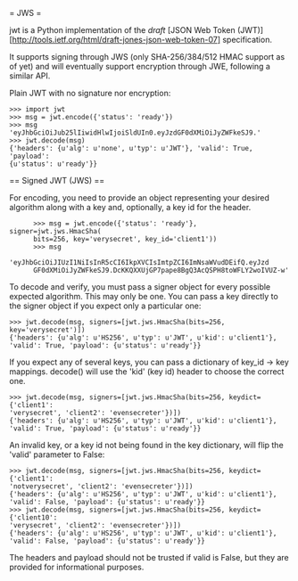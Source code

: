= JWS =

jwt is a Python implementation of the *draft* [JSON Web Token (JWT)]
[http://tools.ietf.org/html/draft-jones-json-web-token-07] specification.

It supports signing through JWS (only SHA-256/384/512 HMAC support as of yet)
and will eventually support encryption through JWE, following a similar API.

Plain JWT with no signature nor encryption:

    >>> import jwt
    >>> msg = jwt.encode({'status': 'ready'})
    >>> msg
    'eyJhbGciOiJub25lIiwidHlwIjoiSldUIn0.eyJzdGF0dXMiOiJyZWFkeSJ9.'
    >>> jwt.decode(msg)
    {'headers': {u'alg': u'none', u'typ': u'JWT'}, 'valid': True, 'payload':
    {u'status': u'ready'}}

== Signed JWT (JWS) ==

For encoding, you need to provide an object representing your desired
algorithm along with a key and, optionally, a key id for the header.

          >>> msg = jwt.encode({'status': 'ready'}, signer=jwt.jws.HmacSha(
          bits=256, key='verysecret', key_id='client1'))
          >>> msg
          'eyJhbGciOiJIUzI1NiIsInR5cCI6IkpXVCIsImtpZCI6ImNsaWVudDEifQ.eyJzd
          GF0dXMiOiJyZWFkeSJ9.DcKKQXXUjGP7pape8BgQ3AcQSPH8toWFLY2woIVUZ-w'

To decode and verify, you must pass a signer object for every possible
expected algorithm.  This may only be one.  You can pass a key directly to
the signer object if you expect only a particular one:

    >>> jwt.decode(msg, signers=[jwt.jws.HmacSha(bits=256, key='verysecret')])
    {'headers': {u'alg': u'HS256', u'typ': u'JWT', u'kid': u'client1'},
    'valid': True, 'payload': {u'status': u'ready'}}

If you expect any of several keys, you can pass a dictionary of key_id -> key
mappings.  decode() will use the 'kid' (key id) header to choose the correct
one.

    >>> jwt.decode(msg, signers=[jwt.jws.HmacSha(bits=256, keydict={'client1':
    'verysecret', 'client2': 'evensecreter'})])
    {'headers': {u'alg': u'HS256', u'typ': u'JWT', u'kid': u'client1'},
    'valid': True, 'payload': {u'status': u'ready'}}

An invalid key, or a key id not being found in the key dictionary, will flip
the 'valid' parameter to False:

    >>> jwt.decode(msg, signers=[jwt.jws.HmacSha(bits=256, keydict={'client1':
    'notverysecret', 'client2': 'evensecreter'})])
    {'headers': {u'alg': u'HS256', u'typ': u'JWT', u'kid': u'client1'},
    'valid': False, 'payload': {u'status': u'ready'}}
    >>> jwt.decode(msg, signers=[jwt.jws.HmacSha(bits=256, keydict={'client10':
    'verysecret', 'client2': 'evensecreter'})])
    {'headers': {u'alg': u'HS256', u'typ': u'JWT', u'kid': u'client1'},
    'valid': False, 'payload': {u'status': u'ready'}}

The headers and payload should not be trusted if valid is False, but they are
provided for informational purposes.
